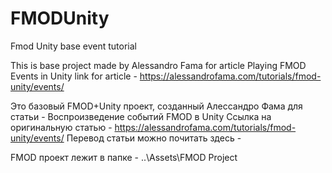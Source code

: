 # FMODUnity
Fmod Unity base event tutorial

This is base project made by Alessandro Fama for article Playing FMOD Events in Unity
link for article - https://alessandrofama.com/tutorials/fmod-unity/events/

Это базовый FMOD+Unity проект, созданный Алессандро Фама для статьи - Воспроизведение событий FMOD в Unity
Ссылка на оригинальную статью - https://alessandrofama.com/tutorials/fmod-unity/events/
Перевод статьи можно почитать здесь - 

FMOD проект лежит в папке - ..\Assets\FMOD Project

